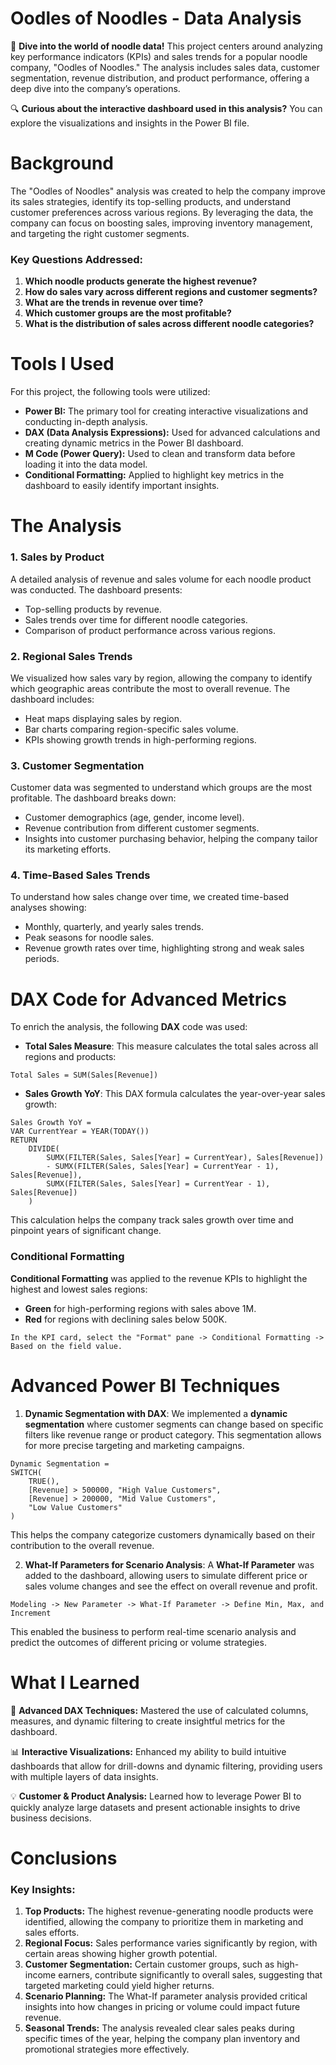 # Oodles of Noodles - Data Analysis

🍜 **Dive into the world of noodle data!** This project centers around analyzing key performance indicators (KPIs) and sales trends for a popular noodle company, "Oodles of Noodles." The analysis includes sales data, customer segmentation, revenue distribution, and product performance, offering a deep dive into the company’s operations.

🔍 **Curious about the interactive dashboard used in this analysis?** You can explore the visualizations and insights in the Power BI file.

# Background

The "Oodles of Noodles" analysis was created to help the company improve its sales strategies, identify its top-selling products, and understand customer preferences across various regions. By leveraging the data, the company can focus on boosting sales, improving inventory management, and targeting the right customer segments.

### Key Questions Addressed:
1. **Which noodle products generate the highest revenue?**
2. **How do sales vary across different regions and customer segments?**
3. **What are the trends in revenue over time?**
4. **Which customer groups are the most profitable?**
5. **What is the distribution of sales across different noodle categories?**

# Tools I Used

For this project, the following tools were utilized:
- **Power BI:** The primary tool for creating interactive visualizations and conducting in-depth analysis.
- **DAX (Data Analysis Expressions):** Used for advanced calculations and creating dynamic metrics in the Power BI dashboard.
- **M Code (Power Query):** Used to clean and transform data before loading it into the data model.
- **Conditional Formatting:** Applied to highlight key metrics in the dashboard to easily identify important insights.

# The Analysis

### 1. Sales by Product
A detailed analysis of revenue and sales volume for each noodle product was conducted. The dashboard presents:
- Top-selling products by revenue.
- Sales trends over time for different noodle categories.
- Comparison of product performance across various regions.

### 2. Regional Sales Trends
We visualized how sales vary by region, allowing the company to identify which geographic areas contribute the most to overall revenue. The dashboard includes:
- Heat maps displaying sales by region.
- Bar charts comparing region-specific sales volume.
- KPIs showing growth trends in high-performing regions.

### 3. Customer Segmentation
Customer data was segmented to understand which groups are the most profitable. The dashboard breaks down:
- Customer demographics (age, gender, income level).
- Revenue contribution from different customer segments.
- Insights into customer purchasing behavior, helping the company tailor its marketing efforts.

### 4. Time-Based Sales Trends
To understand how sales change over time, we created time-based analyses showing:
- Monthly, quarterly, and yearly sales trends.
- Peak seasons for noodle sales.
- Revenue growth rates over time, highlighting strong and weak sales periods.

# DAX Code for Advanced Metrics
To enrich the analysis, the following **DAX** code was used:

- **Total Sales Measure**: This measure calculates the total sales across all regions and products:

```dax
Total Sales = SUM(Sales[Revenue])
```

- **Sales Growth YoY**: This DAX formula calculates the year-over-year sales growth:

```dax
Sales Growth YoY = 
VAR CurrentYear = YEAR(TODAY())
RETURN
    DIVIDE(
        SUMX(FILTER(Sales, Sales[Year] = CurrentYear), Sales[Revenue]) 
        - SUMX(FILTER(Sales, Sales[Year] = CurrentYear - 1), Sales[Revenue]), 
        SUMX(FILTER(Sales, Sales[Year] = CurrentYear - 1), Sales[Revenue])
    )
```

This calculation helps the company track sales growth over time and pinpoint years of significant change.

### Conditional Formatting
**Conditional Formatting** was applied to the revenue KPIs to highlight the highest and lowest sales regions:

- **Green** for high-performing regions with sales above 1M.
- **Red** for regions with declining sales below 500K.

```Power BI
In the KPI card, select the "Format" pane -> Conditional Formatting -> Based on the field value.
```

# Advanced Power BI Techniques

1. **Dynamic Segmentation with DAX**: We implemented a **dynamic segmentation** where customer segments can change based on specific filters like revenue range or product category. This segmentation allows for more precise targeting and marketing campaigns.

```dax
Dynamic Segmentation = 
SWITCH(
    TRUE(),
    [Revenue] > 500000, "High Value Customers",
    [Revenue] > 200000, "Mid Value Customers",
    "Low Value Customers"
)
```

This helps the company categorize customers dynamically based on their contribution to the overall revenue.

2. **What-If Parameters for Scenario Analysis**: A **What-If Parameter** was added to the dashboard, allowing users to simulate different price or sales volume changes and see the effect on overall revenue and profit.

```Power BI
Modeling -> New Parameter -> What-If Parameter -> Define Min, Max, and Increment
```

This enabled the business to perform real-time scenario analysis and predict the outcomes of different pricing or volume strategies.

# What I Learned

🧩 **Advanced DAX Techniques:** Mastered the use of calculated columns, measures, and dynamic filtering to create insightful metrics for the dashboard.

📊 **Interactive Visualizations:** Enhanced my ability to build intuitive dashboards that allow for drill-downs and dynamic filtering, providing users with multiple layers of data insights.

💡 **Customer & Product Analysis:** Learned how to leverage Power BI to quickly analyze large datasets and present actionable insights to drive business decisions.

# Conclusions

### Key Insights:
1. **Top Products:** The highest revenue-generating noodle products were identified, allowing the company to prioritize them in marketing and sales efforts.
2. **Regional Focus:** Sales performance varies significantly by region, with certain areas showing higher growth potential.
3. **Customer Segmentation:** Certain customer groups, such as high-income earners, contribute significantly to overall sales, suggesting that targeted marketing could yield higher returns.
4. **Scenario Planning:** The What-If parameter analysis provided critical insights into how changes in pricing or volume could impact future revenue.
5. **Seasonal Trends:** The analysis revealed clear sales peaks during specific times of the year, helping the company plan inventory and promotional strategies more effectively.
